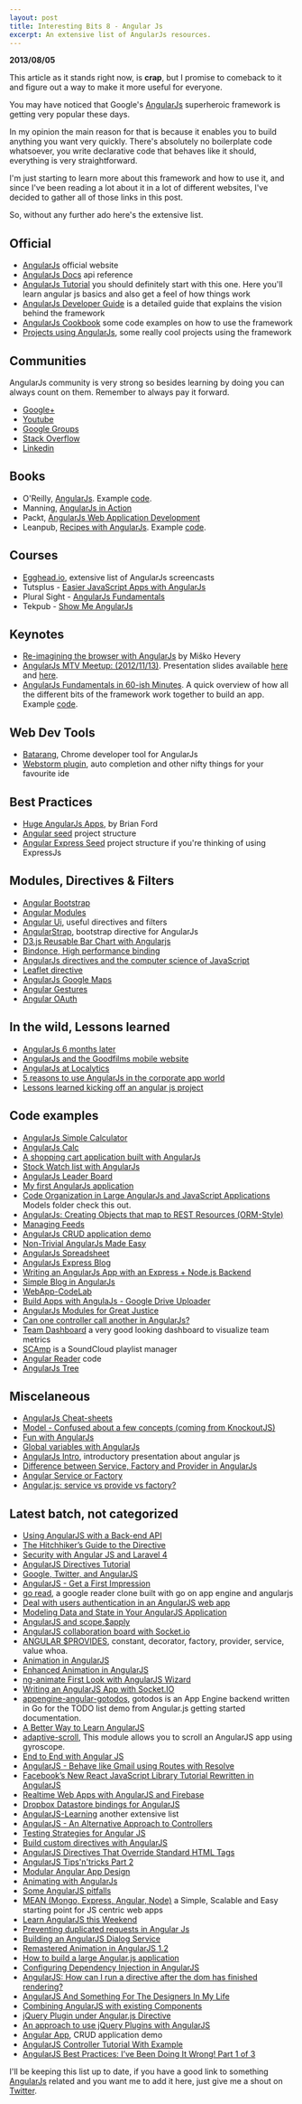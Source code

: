 ```yaml
---
layout: post
title: Interesting Bits 8 - Angular Js
excerpt: An extensive list of AngularJs resources.
---
```


<div class="msg msg--danger">
	<p><strong>2013/08/05</strong></p>
	<p>This article as it stands right now, is <strong>crap</strong>, but I promise to comeback to it and figure out a way to make it more useful for everyone.</p>
</div>

You may have noticed that Google's [AngularJs](http://angularjs.org/) superheroic framework is getting very popular these days.

In my opinion the main reason for that is because it enables you to build anything you want very quickly. There's absolutely no boilerplate code whatsoever, you write declarative code that behaves like it should, everything is very straightforward.

I'm just starting to learn more about this framework and how to use it, and since I've been reading a lot about it in a lot of different websites, I've decided to gather all of those links in this post.

So, without any further ado here's the extensive list.




## Official 

- [AngularJs](http://angularjs.org/) official website
- [AngularJs Docs](http://docs.angularjs.org/) api reference
- [AngularJs Tutorial](http://docs.angularjs.org/tutorial/) you should definitely start with this one. Here you'll learn angular js basics and also get a feel of how things work
- [AngularJs Developer Guide](http://docs.angularjs.org/guide) is a detailed guide that explains the vision behind the framework
- [AngularJs Cookbook](http://docs.angularjs.org/cookbook/) some code examples on how to use the framework
- [Projects using AngularJs](https://github.com/angular/angular.js/wiki/Projects-using-AngularJs), some really cool projects using the framework





## Communities

AngularJs community is very strong so besides learning by doing you can always count on them. Remember to always pay it forward.

- [Google+](https://plus.google.com/+AngularJs/posts)
- [Youtube](http://www.youtube.com/user/angularjs)
- [Google Groups](https://groups.google.com/forum/?fromgroups#!forum/angular)
- [Stack Overflow](http://stackoverflow.com/questions/tagged/angularjs)
- [Linkedin](http://www.linkedin.com/groups?groupDashboard=&gid=4896676)





## Books

- O'Reilly, [AngularJs](http://shop.oreilly.com/product/0636920028055.do). Example [code](https://github.com/shyamseshadri/angularjs-book).
- Manning, [AngularJs in Action](http://www.manning.com/bford/)
- Packt, [AngularJs Web Application Development](http://www.packtpub.com/angularjs-web-application-development/book)
- Leanpub, [Recipes with AngularJs](https://leanpub.com/recipes-with-angular-js). Example [code](https://github.com/fdietz/recipes-with-angular-js-examples).





## Courses

- [Egghead.io](http://www.egghead.io/), extensive list of AngularJs screencasts
- Tutsplus - [Easier JavaScript Apps with AngularJs](https://tutsplus.com/course/easier-js-apps-with-angular/)
- Plural Sight - [AngularJs Fundamentals](http://www.pluralsight.com/training/Courses/TableOfContents/angularjs-fundamentals)
- Tekpub - [Show Me AngularJs](http://tekpub.com/productions/angular)





## Keynotes

- [Re-imagining the browser with AngularJs](http://www.youtube.com/watch?v=ersEb9vTX3Y) by Miško Hevery
- [AngularJs MTV Meetup: (2012/11/13)](http://www.youtube.com/watch?v=VxuN6WO3tIA). Presentation slides available [here](http://slides.wesalvaro.com/20121113/) and [here](https://docs.google.com/presentation/d/1FRkzxuBrP9gTwkdXT22ke7J-zMwxUSRbfrbHTO_qRRM/edit#slide=id.p).
- [AngularJs Fundamentals in 60-ish Minutes](http://weblogs.asp.net/dwahlin/archive/2013/04/12/video-tutorial-angularjs-fundamentals-in-60-ish-minutes.aspx). A quick overview of how all the different bits of the framework work together to build an app. Example [code](http://tinyurl.com/AngularJsDemos).





## Web Dev Tools

- [Batarang](https://github.com/angular/angularjs-batarang), Chrome developer tool for AngularJs
- [Webstorm plugin](http://plugins.jetbrains.com/plugin?pr=idea&pluginId=6971), auto completion and other nifty things for your favourite ide





## Best Practices

- [Huge AngularJs Apps](http://briantford.com/blog/huuuuuge-angular-apps.html), by Brian Ford
- [Angular seed](https://github.com/angular/angular-seed) project structure
- [Angular Express Seed](https://github.com/btford/angular-express-seed) project structure if you're thinking of using ExpressJs





## Modules, Directives & Filters

- [Angular Bootstrap](http://angular-ui.github.io/bootstrap/)
- [Angular Modules](http://ngmodules.org/)
- [Angular Ui](http://angular-ui.github.io/), useful directives and filters
- [AngularStrap](http://mgcrea.github.io/angular-strap/), bootstrap directive for AngularJs
- [D3.js Reusable Bar Chart with Angularjs](http://bl.ocks.org/biovisualize/5372077)
- [Bindonce, High performance binding](https://github.com/Pasvaz/bindonce)
- [AngularJs directives and the computer science of JavaScript](http://www.adobe.com/devnet/html5/articles/angularjs-directives-and-the-computer-science-of-javascript.html)
- [Leaflet directive](http://tombatossals.github.io/angular-leaflet-directive/)
- [AngularJs Google Maps](http://nlaplante.github.io/angular-google-maps/)
- [Angular Gestures](https://github.com/wzr1337/angular-gestures)
- [Angular OAuth](https://github.com/enginous/angular-oauth)





## In the wild, Lessons learned

- [AngularJs 6 months later](http://tech.shift.com/post/39661462162/angularjs-6-months-later)
- [AngularJs and the Goodfilms mobile website](http://goodfil.ms/blog/posts/2012/08/13/angularjs-and-the-goodfilms-mobile-site-part-1/)
- [AngularJs at Localytics](http://www.localytics.com/blog/2013/angularjs-at-localytics/)
- [5 reasons to use AngularJs in the corporate app world](http://oscarvillarreal.com/2013/05/07/5-reasons-to-use-angularjs-in-the-corporate-app-world/)
- [Lessons learned kicking off an angular js project](http://joelhooks.com/blog/2013/05/22/lessons-learned-kicking-off-an-angularjs-project/)





## Code examples

- [AngularJs Simple Calculator](http://rabidgadfly.com/2012/12/angularjs-simple-calculator/)
- [AngularJs Calc](http://www.thomporter.com/apps/angularjs_calc)
- [A shopping cart application built with AngularJs](http://www.codeproject.com/Articles/576246/A-Shopping-Cart-Application-Built-with-AngularJs)
- [Stock Watch list with AngularJs](http://www.zacharytamas.com/2013/04/stock-watchlist-with-angularjs/)
- [AngularJs Leader Board](https://github.com/simpulton/angularjs-leader-board)
- [My first AngularJs application](http://www.raymondcamden.com/index.cfm/2011/11/29/My-first-AngularJs-application)
- [Code Organization in Large AngularJs and JavaScript Applications](http://cliffmeyers.com/blog/2013/4/21/code-organization-angularjs-javascript) Models folder check this out.
- [AngularJs: Creating Objects that map to REST Resources (ORM-Style)](http://stackoverflow.com/questions/16186887/angularjs-creating-objects-that-map-to-rest-resources-orm-style)
- [Managing Feeds](http://dailyjs.com/2013/05/09/angularjs-4/)
- [AngularJs CRUD application demo](https://github.com/angular-app/angular-app)
- [Non-Trivial AngularJs Made Easy](http://joshdmiller.github.io/ng-boilerplate/)
- [AngularJs Spreadsheet](http://thomasstreet.net/blog/spreadsheet.html)
- [AngularJs Express Blog](https://github.com/fdietz/angular-express-blog)
- [Writing an AngularJs App with an Express + Node.js Backend](http://briantford.com/blog/angular-express.html)
- [Simple Blog in AngularJs](http://jsfiddle.net/carpasse/mcVfK/3/)
- [WebApp-CodeLab](https://github.com/vojtajina/WebApp-CodeLab/tree/master/FinalProject)
- [Build Apps with AngulaJs - Google Drive Uploader](http://developer.chrome.com/trunk/apps/angular_framework.html)
- [AngularJs Modules for Great Justice](https://github.com/lavinjj/angularjs-modules-for-great-justice)
- [Can one controller call another in AngularJs?](http://stackoverflow.com/questions/9293423/can-one-controller-call-another-in-angularjs)
- [Team Dashboard](http://fdietz.github.io/team_dashboard/) a very good looking dashboard to visualize team metrics
- [SCAmp](https://github.com/beshrkayali/SCAmp) is a SoundCloud playlist manager
- [Angular Reader](https://github.com/jeffbcross/ngswipe-demo) code
- [AngularJs Tree](http://jsfiddle.net/uXbn6/91/)





## Miscelaneous

- [AngularJs Cheat-sheets](http://www.cheatography.com/proloser/cheat-sheets/angularjs/)
- [Model - Confused about a few concepts (coming from KnockoutJS)](https://groups.google.com/forum/#!topicsearchin/angular/complex$20AND$20model$20AND$20object/angular/j1g2UgPvnkM)
- [Fun with AngularJs](http://devgirl.org/2013/03/21/fun-with-angularjs/)
- [Global variables with AngularJs](http://www.codinginsight.com/global-variable-with-angularjs/)
- [AngularJs Intro](http://derkoe.github.io/presentations/angularjs-intro/), introductory presentation about angular js
- [Difference between Service, Factory and Provider in AngularJs](https://gist.github.com/Mithrandir0x/3639232)
- [Angular Service or Factory](http://iffycan.blogspot.pt/2013/05/angular-service-or-factory.html)
- [Angular.js: service vs provide vs factory?](http://stackoverflow.com/questions/15666048/angular-js-service-vs-provide-vs-factory)





## Latest batch, not categorized

- [Using AngularJS with a Back-end API](https://blog.backlift.com/entry/angular-tut2)
- [The Hitchhiker’s Guide to the Directive](http://amitgharat.wordpress.com/2013/06/08/the-hitchhikers-guide-to-the-directive/)
- [Security with Angular JS and Laravel 4](http://www.youtube.com/watch?v=18ifoT-Id54)
- [AngularJS Directives Tutorial](http://www.befundoo.com/university/tutorials/angularjs-directives-tutorial/)
- [Google, Twitter, and AngularJS](http://dailyjs.com/2013/04/11/angularjs-1/)
- [AngularJS - Get a First Impression](http://architects.dzone.com/articles/angularjs-get-first-impression)
- [go read](https://github.com/mjibson/goread), a google reader clone built with go on app engine and angularjs
- [Deal with users authentication in an AngularJS web app](http://blog.brunoscopelliti.com/deal-with-users-authentication-in-an-angularjs-web-app)
- [Modeling Data and State in Your AngularJS Application](http://joelhooks.com/blog/2013/04/24/modeling-data-and-state-in-your-angularjs-application/)
- [AngularJS and scope.$apply](http://jimhoskins.com/2012/12/17/angularjs-and-apply.html)
- [AngularJS collaboration board with Socket.io](http://www.netmagazine.com/tutorials/angularjs-collaboration-board-socketio)
- [ANGULAR $PROVIDES](http://slides.wesalvaro.com/20121113/#/), constant, decorator, factory, provider, service, value whoa.
- [Animation in AngularJS](http://www.yearofmoo.com/2013/04/animation-in-angularjs.html)
- [Enhanced Animation in AngularJS](http://www.yearofmoo.com/2013/05/enhanced-animations-in-angularjs.html)
- [ng-animate First Look with AngularJS Wizard](http://onehungrymind.com/ng-animate-first-look-with-angularjs-wizard/)
- [Writing an AngularJS App with Socket.IO](http://www.html5rocks.com/en/tutorials/frameworks/angular-websockets/)
- [appengine-angular-gotodos](https://github.com/GoogleCloudPlatform/appengine-angular-gotodos), gotodos is an App Engine backend written in Go for the TODO list demo from Angular.js getting started documentation.
- [A Better Way to Learn AngularJS](http://www.thinkster.io/pick/51d287681e4b9c9098000013/a-better-way-to-learn-angularjs)
- [adaptive-scroll](https://github.com/angular-adaptive/adaptive-scroll), This module allows you to scroll an AngularJS app using gyroscope.
- [End to End with Angular JS](http://www.youtube.com/watch?client=mv-google&gl=IE&hl=en-GB&v=hqAyiqUs93c&nomobile=1)
- [AngularJS - Behave like Gmail using Routes with Resolve](http://www.youtube.com/watch?hl=en-GB&client=mv-google&gl=IE&v=P6KITGRQujQ&list=UUKW92i7iQFuNILqQOUOCrFw&index=4&feature=plcp&nomobile=1)
- [Facebook’s New React JavaScript Library Tutorial Rewritten in AngularJS](https://medium.com/make-your-own-apps/e71bcedc36b)
- [Realtime Web Apps with AngularJS and Firebase](http://www.youtube.com/watch?v=C7ZI7z7qnHU)
- [Dropbox Datastore bindings for AngularJS](https://github.com/AnalogJ/dropstore-ng)
- [AngularJS-Learning](https://github.com/jmcunningham/AngularJS-Learning) another extensive list
- [AngularJS - An Alternative Approach to Controllers](http://www.thinkster.io/pick/51d285a81e4b9c6c9c00000f/angularjs-an-alternative-approach-to-controllers)
- [Testing Strategies for Angular JS](http://www.youtube.com/watch?v=UYVcY9EJcRs)
- [Build custom directives with AngularJS](http://www.ng-newsletter.com/posts/directives.html)
- [AngularJS Directives That Override Standard HTML Tags](http://flippinawesome.org/2013/07/22/angularjs-directives-that-override-standard-html-tags/)
- [AngularJS Tips'n'tricks Part 2](http://blog.revolunet.com/blog/2013/07/23/angularjs-tips-n-tricks-2/)
- [Modular Angular App Design](http://clintberry.com/2013/modular-angularjs-application-design/)
- [Animating with AngularJs](http://flippinawesome.org/2013/08/05/animating-with-angularjs/)
- [Some AngularJS pitfalls](http://branchandbound.net/blog/web/2013/08/some-angularjs-pitfalls/)
- [MEAN (Mongo, Express, Angular, Node)](https://github.com/linnovate/mean) a Simple, Scalable and Easy starting point for JS centric web apps
- [Learn AngularJS this Weekend](http://joelhooks.com/blog/2013/08/03/learn-angularjs-in-a-weekend/)
- [Preventing duplicated requests in Angular Js](http://blog.codebrag.com/post/57412530001/preventing-duplicated-requests-in-angularjs)
- [Building an AngularJS Dialog Service](http://weblogs.asp.net/dwahlin/archive/2013/08/19/building-an-angularjs-dialog-service.aspx)
- [Remastered Animation in AngularJS 1.2](http://www.yearofmoo.com/2013/08/remastered-animation-in-angularjs-1-2.html)
- [How to build a large Angular.js application](https://gocardless.com/blog/building-a-large-angular-application/)
- [Configuring Dependency Injection in AngularJS](http://joelhooks.com/blog/2013/08/18/configuring-dependency-injection-in-angularjs/)
- [AngularJS: How can I run a directive after the dom has finished rendering?](http://stackoverflow.com/questions/12240639/angularjs-how-can-i-run-a-directive-after-the-dom-has-finished-rendering)
- [AngularJS And Something For The Designers In My Life](http://onehungrymind.com/for-the-designers/)
- [Combining AngularJS with existing Components](http://henriquat.re/directives/advanced-directives-combining-angular-with-existing-components-and-jquery/angularAndJquery.html)
- [jQuery Plugin under Angular.js Directive](http://www.phloxblog.in/jquery-plugin-angular-js-directive-clean-html-approach/)
- [An approach to use jQuery Plugins with AngularJS](http://amitgharat.wordpress.com/2013/02/03/an-approach-to-use-jquery-plugins-with-angularjs/)
- [Angular App](http://viralpatel.net/blogs/angularjs-controller-tutorial/), CRUD application demo
- [AngularJS Controller Tutorial With Example](http://viralpatel.net/blogs/angularjs-controller-tutorial/)
- [AngularJS Best Practices: I’ve Been Doing It Wrong! Part 1 of 3](http://blog.artlogic.com/2013/05/02/ive-been-doing-it-wrong-part-1-of-3/)



I'll be keeping this list up to date, if you have a good link to something [AngularJs](http://angularjs.org/) related and you want me to add it here, just give me a shout on [Twitter](twitter.com/rodolfocaldeira).